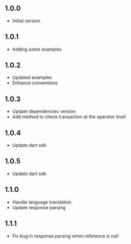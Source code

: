 ## 1.0.0

- Initial version.

## 1.0.1

- Adding some examples

## 1.0.2

- Updated examples
- Enhance conventions

## 1.0.3

- Update dependencies version
- Add method to check transaction at the operator level

## 1.0.4

- Update dart sdk

## 1.0.5

- Update dart sdk

## 1.1.0

- Handle language translation
- Update response parsing

## 1.1.1

- Fix bug in response parsing when reference is null